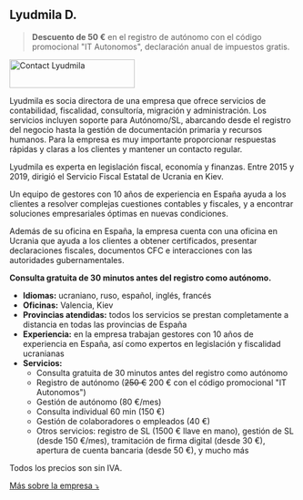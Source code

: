 ## Lyudmila D.

> **Descuento de 50 €** en el registro de autónomo con el código promocional "IT Autonomos", declaración anual de
> impuestos gratis.

<div class="hs-cta-embed hs-cta-simple-placeholder hs-cta-embed-213943039162"
  style="max-width:100%; max-height:100%; width:220px;height:50px" data-hubspot-wrapper-cta-id="213943039162">
  <a href="https://cta-eu1.hubspot.com/web-interactives/public/v1/track/redirect?encryptedPayload=AVxigLJzVOM7B%2F%2F7DJvDD4NZ4do08jiHCsX7NaoT7bv5NghooXkwNnHF5zDP%2F6VzQag5XUf%2FFwDf%2BE6pRzXWDk%2FMq80YC6SDFQ1%2Be4wEPoFBH560zgAdfIKylcH9N2N5BxbjcSuF5QwSb70Kyr2LU6mvPPH6Jw%3D%3D&webInteractiveContentId=213943039162&portalId=145459200" target="_blank" rel="noopener" crossorigin="anonymous">
    <img alt="Contact Lyudmila" loading="lazy" src="https://hubspot-no-cache-eu1-prod.s3.amazonaws.com/cta/default/145459200/interactive-213943039162.png" style="height: 100%; width: 100%; object-fit: fill"
      onerror="this.style.display='none'" />
  </a>
</div>

Lyudmila es socia directora de una empresa que ofrece servicios de contabilidad, fiscalidad, consultoría, migración y
administración. Los servicios incluyen soporte para Autónomo/SL, abarcando desde el registro del negocio hasta la gestión
de documentación primaria y recursos humanos. Para la empresa es muy importante proporcionar respuestas rápidas y claras
a los clientes y mantener un contacto regular.

Lyudmila es experta en legislación fiscal, economía y finanzas. Entre 2015 y 2019, dirigió el Servicio Fiscal Estatal de
Ucrania en Kiev.

Un equipo de gestores con 10 años de experiencia en España ayuda a los clientes a resolver complejas cuestiones
contables y fiscales, y a encontrar soluciones empresariales óptimas en nuevas condiciones.

Además de su oficina en España, la empresa cuenta con una oficina en Ucrania que ayuda a los clientes a obtener
certificados, presentar declaraciones fiscales, documentos CFC e interacciones con las autoridades gubernamentales.

**Consulta gratuita de 30 minutos antes del registro como autónomo.**

- **Idiomas:** ucraniano, ruso, español, inglés, francés
- **Oficinas:** Valencia, Kiev
- **Provincias atendidas:** todos los servicios se prestan completamente a distancia en todas las provincias de España
- **Experiencia:** en la empresa trabajan gestores con 10 años de experiencia en España, así como expertos en
  legislación y fiscalidad ucranianas
- **Servicios:**
    - Consulta gratuita de 30 minutos antes del registro como autónomo
    - Registro de autónomo (<s>250 €</s> 200 € con el código promocional "IT Autonomos")
    - Gestión de autónomo (80 €/mes)
    - Consulta individual 60 min (150 €)
    - Gestión de colaboradores o empleados (40 €)
    - Otros servicios: registro de SL (1500 € llave en mano), gestión de SL (desde 150 €/mes), tramitación de firma
      digital (desde 30 €), apertura de cuenta bancaria (desde 50 €), y mucho más

Todos los precios son sin IVA.

<a href="#" id="detailsLinkLyudmilaD" onclick="toggleDetailsLyudmilaD(); return false;">Más sobre la empresa ⤵</a>

<div id="hiddenContentLyudmilaD" style="display: none; margin-top: 10px;">
<ul>
  <li><strong>Plantilla:</strong> hasta 10 empleados</li>
  <li><strong>Educación:</strong>
    <ul>
      <li>Todos los empleados tienen educación superior en áreas relevantes (derecho, economía, finanzas)</li>
      <li>Lyudmila: Economista Honorífica de Ucrania (2017), graduada MBA de Edinburgh Business School (2020), Doctora por la Universidad Nacional Taras Shevchenko de Kiev (2021)</li>
      <li>Anatolii (cofundador de la empresa): Instituto Gilabert de Centelles, especialización en "Administración y finanzas" (2018), miembro de la asociación madrileña "Asesores Excelentes"</li>
    </ul>
  </li>
  <li><strong>Certificado digital:</strong> el gestor presenta informes utilizando su propio certificado, que usted autoriza a través del portal de la agencia tributaria</li>
  <li><strong>Responsabilidad:</strong> seguro que cubre daños en caso de error del gestor (Catalana Occidente N de póliza 8-6.371.558-N)</li>
</ul>
</div>

<script>
  function toggleDetailsLyudmilaD() {
    const content = document.getElementById('hiddenContentLyudmilaD');
    const link = document.getElementById('detailsLinkLyudmilaD');
    if (content.style.display === 'none') {
      content.style.display = 'block';
      link.textContent = 'Más sobre la empresa ⤴';
    } else {
      content.style.display = 'none';
      link.textContent = 'Más sobre la empresa ⤵';
    }
  }
</script> 
